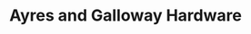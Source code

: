 ---
title: "Ayres and Galloway Hardware"
url: /middletown/ayres-and-galloway-hardware/
shop: hardware
---